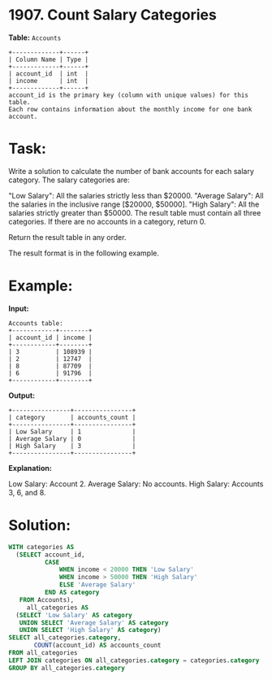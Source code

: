 # 1907. Count Salary Categories

**Table:** ```Accounts```

```
+-------------+------+
| Column Name | Type |
+-------------+------+
| account_id  | int  |
| income      | int  |
+-------------+------+
account_id is the primary key (column with unique values) for this table.
Each row contains information about the monthly income for one bank account.
```

# **Task:**

Write a solution to calculate the number of bank accounts for each salary category. The salary categories are:

"Low Salary": All the salaries strictly less than $20000.
"Average Salary": All the salaries in the inclusive range [$20000, $50000].
"High Salary": All the salaries strictly greater than $50000.
The result table must contain all three categories. If there are no accounts in a category, return 0.

Return the result table in any order.

The result format is in the following example.

# **Example:**

**Input:**

```
Accounts table:
+------------+--------+
| account_id | income |
+------------+--------+
| 3          | 108939 |
| 2          | 12747  |
| 8          | 87709  |
| 6          | 91796  |
+------------+--------+
```

**Output:**

```
+----------------+----------------+
| category       | accounts_count |
+----------------+----------------+
| Low Salary     | 1              |
| Average Salary | 0              |
| High Salary    | 3              |
+----------------+----------------+
```

**Explanation:**

Low Salary: Account 2.
Average Salary: No accounts.
High Salary: Accounts 3, 6, and 8.

# **Solution:**
``` SQL
WITH categories AS
  (SELECT account_id,
          CASE
              WHEN income < 20000 THEN 'Low Salary'
              WHEN income > 50000 THEN 'High Salary'
              ELSE 'Average Salary'
          END AS category
   FROM Accounts),
     all_categories AS
  (SELECT 'Low Salary' AS category
   UNION SELECT 'Average Salary' AS category
   UNION SELECT 'High Salary' AS category)
SELECT all_categories.category,
       COUNT(account_id) AS accounts_count
FROM all_categories
LEFT JOIN categories ON all_categories.category = categories.category
GROUP BY all_categories.category
```